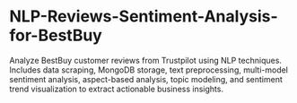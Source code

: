 # NLP-Reviews-Sentiment-Analysis-for-BestBuy
Analyze BestBuy customer reviews from Trustpilot using NLP techniques. Includes data scraping, MongoDB storage, text preprocessing, multi-model sentiment analysis, aspect-based analysis, topic modeling, and sentiment trend visualization to extract actionable business insights.
